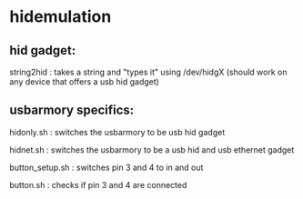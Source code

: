 # hidemulation

## hid gadget:

string2hid : takes a string and "types it" using /dev/hidgX (should work on any device that offers a usb hid gadget) 

## usbarmory specifics:

hidonly.sh : switches the usbarmory to be usb hid gadget

hidnet.sh : switches the usbarmory to be a usb hid and usb ethernet gadget

button_setup.sh : switches pin 3 and 4 to in and out

button.sh : checks if pin 3 and 4 are connected
